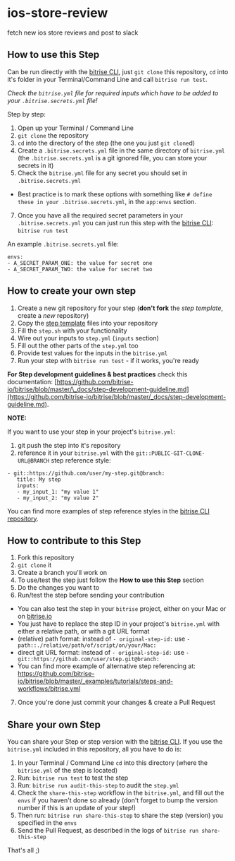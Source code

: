 # ios-store-review

fetch new ios store reviews and post to slack

## How to use this Step

Can be run directly with the [bitrise CLI](https://github.com/bitrise-io/bitrise),
just `git clone` this repository, `cd` into it's folder in your Terminal/Command Line
and call `bitrise run test`.

_Check the `bitrise.yml` file for required inputs which have to be
added to your `.bitrise.secrets.yml` file!_

Step by step:

1. Open up your Terminal / Command Line
2. `git clone` the repository
3. `cd` into the directory of the step (the one you just `git clone`d)
4. Create a `.bitrise.secrets.yml` file in the same directory of `bitrise.yml`
   (the `.bitrise.secrets.yml` is a git ignored file, you can store your secrets in it)
5. Check the `bitrise.yml` file for any secret you should set in `.bitrise.secrets.yml`

- Best practice is to mark these options with something like `# define these in your .bitrise.secrets.yml`, in the `app:envs` section.

7. Once you have all the required secret parameters in your `.bitrise.secrets.yml` you can just run this step with the [bitrise CLI](https://github.com/bitrise-io/bitrise): `bitrise run test`

An example `.bitrise.secrets.yml` file:

```
envs:
- A_SECRET_PARAM_ONE: the value for secret one
- A_SECRET_PARAM_TWO: the value for secret two
```

## How to create your own step

1. Create a new git repository for your step (**don't fork** the _step template_, create a _new_ repository)
2. Copy the [step template](https://github.com/bitrise-steplib/step-template) files into your repository
3. Fill the `step.sh` with your functionality
4. Wire out your inputs to `step.yml` (`inputs` section)
5. Fill out the other parts of the `step.yml` too
6. Provide test values for the inputs in the `bitrise.yml`
7. Run your step with `bitrise run test` - if it works, you're ready

**For Step development guidelines & best practices** check this documentation: [https://github.com/bitrise-io/bitrise/blob/master/\_docs/step-development-guideline.md](https://github.com/bitrise-io/bitrise/blob/master/_docs/step-development-guideline.md).

**NOTE:**

If you want to use your step in your project's `bitrise.yml`:

1. git push the step into it's repository
2. reference it in your `bitrise.yml` with the `git::PUBLIC-GIT-CLONE-URL@BRANCH` step reference style:

```
- git::https://github.com/user/my-step.git@branch:
   title: My step
   inputs:
   - my_input_1: "my value 1"
   - my_input_2: "my value 2"
```

You can find more examples of step reference styles
in the [bitrise CLI repository](https://github.com/bitrise-io/bitrise/blob/master/_examples/tutorials/steps-and-workflows/bitrise.yml#L65).

## How to contribute to this Step

1. Fork this repository
2. `git clone` it
3. Create a branch you'll work on
4. To use/test the step just follow the **How to use this Step** section
5. Do the changes you want to
6. Run/test the step before sending your contribution

- You can also test the step in your `bitrise` project, either on your Mac or on [bitrise.io](https://www.bitrise.io)
- You just have to replace the step ID in your project's `bitrise.yml` with either a relative path, or with a git URL format
- (relative) path format: instead of `- original-step-id:` use `- path::./relative/path/of/script/on/your/Mac:`
- direct git URL format: instead of `- original-step-id:` use `- git::https://github.com/user/step.git@branch:`
- You can find more example of alternative step referencing at: https://github.com/bitrise-io/bitrise/blob/master/_examples/tutorials/steps-and-workflows/bitrise.yml

7. Once you're done just commit your changes & create a Pull Request

## Share your own Step

You can share your Step or step version with the [bitrise CLI](https://github.com/bitrise-io/bitrise). If you use the `bitrise.yml` included in this repository, all you have to do is:

1. In your Terminal / Command Line `cd` into this directory (where the `bitrise.yml` of the step is located)
1. Run: `bitrise run test` to test the step
1. Run: `bitrise run audit-this-step` to audit the `step.yml`
1. Check the `share-this-step` workflow in the `bitrise.yml`, and fill out the
   `envs` if you haven't done so already (don't forget to bump the version number if this is an update
   of your step!)
1. Then run: `bitrise run share-this-step` to share the step (version) you specified in the `envs`
1. Send the Pull Request, as described in the logs of `bitrise run share-this-step`

That's all ;)
